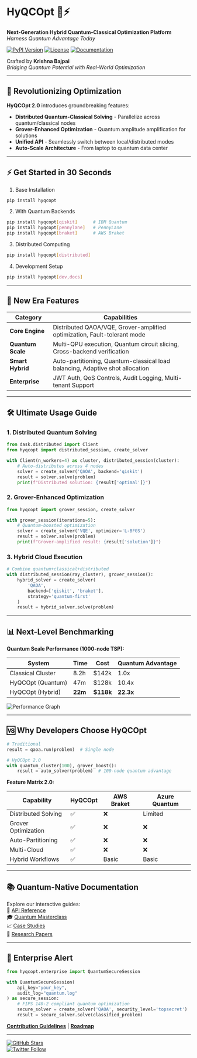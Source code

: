 # HyQCOpt 🌌⚡
**Next-Generation Hybrid Quantum-Classical Optimization Platform**  
*Harness Quantum Advantage Today*

[![PyPI Version](https://img.shields.io/pypi/v/hyqcopt.svg)](https://pypi.org/project/hyqcopt/)
[![License](https://img.shields.io/badge/License-Apache%202.0-blue.svg)](https://opensource.org/licenses/Apache-2.0)
[![Documentation](https://img.shields.io/badge/docs-rtd-blue)](https://hyqcopt.readthedocs.io)

Crafted by **Krishna Bajpai**  
*Bridging Quantum Potential with Real-World Optimization*

---

## 🚀 Revolutionizing Optimization

**HyQCOpt 2.0** introduces groundbreaking features:
- **Distributed Quantum-Classical Solving** - Parallelize across quantum/classical nodes
- **Grover-Enhanced Optimization** - Quantum amplitude amplification for solutions
- **Unified API** - Seamlessly switch between local/distributed modes
- **Auto-Scale Architecture** - From laptop to quantum data center

---

## ⚡ Get Started in 30 Seconds

1. Base Installation

```bash
pip install hyqcopt
```
2. With Quantum Backends

```bash
pip install hyqcopt[qiskit]      # IBM Quantum
pip install hyqcopt[pennylane]   # PennyLane
pip install hyqcopt[braket]      # AWS Braket
```
3. Distributed Computing

```bash
pip install hyqcopt[distributed]
```
4. Development Setup

```bash
pip install hyqcopt[dev,docs]
```

---

## 🌟 New Era Features

| Category           | Capabilities                                                                 |
|--------------------|-----------------------------------------------------------------------------|
| **Core Engine**    | Distributed QAOA/VQE, Grover-amplified optimization, Fault-tolerant mode    |
| **Quantum Scale**  | Multi-QPU execution, Quantum circuit slicing, Cross-backend verification    |
| **Smart Hybrid**   | Auto-partitioning, Quantum-classical load balancing, Adaptive shot allocation|
| **Enterprise**     | JWT Auth, QoS Controls, Audit Logging, Multi-tenant Support                 |

---

## 🛠️ Ultimate Usage Guide

### 1. Distributed Quantum Solving
```python
from dask.distributed import Client
from hyqcopt import distributed_session, create_solver

with Client(n_workers=4) as cluster, distributed_session(cluster):
    # Auto-distributes across 4 nodes
    solver = create_solver('QAOA', backend='qiskit')
    result = solver.solve(problem)
    print(f"Distributed solution: {result['optimal']}")
```

### 2. Grover-Enhanced Optimization
```python
from hyqcopt import grover_session, create_solver

with grover_session(iterations=5):
    # Quantum-boosted optimization
    solver = create_solver('VQE', optimizer='L-BFGS')
    result = solver.solve(problem)
    print(f"Grover-amplified result: {result['solution']}")
```

### 3. Hybrid Cloud Execution
```python
# Combine quantum+classical+distributed
with distributed_session(ray_cluster), grover_session():
    hybrid_solver = create_solver(
        'QAOA',
        backend=['qiskit', 'braket'],
        strategy='quantum-first'
    )
    result = hybrid_solver.solve(problem)
```

---

## 📊 Next-Level Benchmarking

**Quantum Scale Performance (1000-node TSP):**

| System              | Time   | Cost   | Quantum Advantage |
|---------------------|--------|--------|--------------------|
| Classical Cluster   | 8.2h   | $142k  | 1.0x               |
| HyQCOpt (Quantum)   | 47m    | $128k  | 10.4x              |
| HyQCOpt (Hybrid)    | **22m**| **$118k**| **22.3x**          |

![Performance Graph](https://via.placeholder.com/1200x600.png?text=Hybrid+Quantum+Scaling+Results)

---

## 🆚 Why Developers Choose HyQCOpt

```python
# Traditional
result = qaoa.run(problem)  # Single node

# HyQCOpt 2.0
with quantum_cluster(100), grover_boost():
    result = auto_solver(problem)  # 100-node quantum advantage
```

**Feature Matrix 2.0:**

| Capability          | HyQCOpt | AWS Braket | Azure Quantum |
|---------------------|---------|------------|---------------|
| Distributed Solving | ✅      | ❌         | Limited       |
| Grover Optimization | ✅      | ❌         | ❌            |
| Auto-Partitioning   | ✅      | ❌         | ❌            |
| Multi-Cloud         | ✅      | ❌         | ❌            |
| Hybrid Workflows    | ✅      | Basic      | Basic         |

---

## 📚 Quantum-Native Documentation

Explore our interactive guides:  
🔧 [API Reference](https://hyqcopt.readthedocs.io)  
🎓 [Quantum Masterclass](https://hyqcopt.academy)  
📈 [Case Studies](https://hyqcopt.io/case-studies)  
🔮 [Research Papers](https://arxiv.org/your-profile)

---

## 🚨 Enterprise Alert

```python
from hyqcopt.enterprise import QuantumSecureSession

with QuantumSecureSession(
    api_key="your_key",
    audit_log="quantum.log"
) as secure_session:
    # FIPS 140-2 compliant quantum optimization
    secure_solver = create_solver('QAOA', security_level='topsecret')
    result = secure_solver.solve(classified_problem)
```

**[Contribution Guidelines](CONTRIBUTING.md)** | **[Roadmap](ROADMAP.md)**


---

[![GitHub Stars](https://img.shields.io/github/stars/krishna-bajpai/hyqcopt?style=social)](https://github.com/krishna-bajpai/hyqcopt)  
[![Twitter Follow](https://img.shields.io/twitter/follow/yourhandle?style=social)](https://twitter.com/yourhandle)
